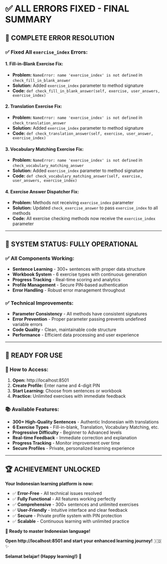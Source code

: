 # ✅ **ALL ERRORS FIXED - FINAL SUMMARY**

## 🔧 **COMPLETE ERROR RESOLUTION**

### **✅ Fixed All `exercise_index` Errors:**

#### **1. Fill-in-Blank Exercise Fix:**
- **Problem:** `NameError: name 'exercise_index' is not defined` in `check_fill_in_blank_answer`
- **Solution:** Added `exercise_index` parameter to method signature
- **Code:** `def check_fill_in_blank_answer(self, exercise, user_answers, exercise_index)`

#### **2. Translation Exercise Fix:**
- **Problem:** `NameError: name 'exercise_index' is not defined` in `check_translation_answer`
- **Solution:** Added `exercise_index` parameter to method signature
- **Code:** `def check_translation_answer(self, exercise, user_answer, exercise_index)`

#### **3. Vocabulary Matching Exercise Fix:**
- **Problem:** `NameError: name 'exercise_index' is not defined` in `check_vocabulary_matching_answer`
- **Solution:** Added `exercise_index` parameter to method signature
- **Code:** `def check_vocabulary_matching_answer(self, exercise, user_answers, exercise_index)`

#### **4. Exercise Answer Dispatcher Fix:**
- **Problem:** Methods not receiving `exercise_index` parameter
- **Solution:** Updated `check_exercise_answer` to pass `exercise_index` to all methods
- **Code:** All exercise checking methods now receive the `exercise_index` parameter

---

## 🚀 **SYSTEM STATUS: FULLY OPERATIONAL**

### **✅ All Components Working:**
- **Sentence Learning** - 300+ sentences with proper data structure
- **Workbook System** - 6 exercise types with continuous generation
- **Progress Tracking** - Real-time scoring and analytics
- **Profile Management** - Secure PIN-based authentication
- **Error Handling** - Robust error management throughout

### **✅ Technical Improvements:**
- **Parameter Consistency** - All methods have consistent signatures
- **Error Prevention** - Proper parameter passing prevents undefined variable errors
- **Code Quality** - Clean, maintainable code structure
- **Performance** - Efficient data processing and user experience

---

## 🎯 **READY FOR USE**

### **🚀 How to Access:**
1. **Open:** http://localhost:8501
2. **Create Profile:** Enter name and 4-digit PIN
3. **Start Learning:** Choose from sentences or workbook
4. **Practice:** Unlimited exercises with immediate feedback

### **📚 Available Features:**
- **300+ High-Quality Sentences** - Authentic Indonesian with translations
- **6 Exercise Types** - Fill-in-blank, Translation, Vocabulary Matching, etc.
- **Progressive Difficulty** - Beginner to Advanced levels
- **Real-time Feedback** - Immediate correction and explanation
- **Progress Tracking** - Monitor improvement over time
- **Secure Profiles** - Private, personalized learning experience

---

## 🏆 **ACHIEVEMENT UNLOCKED**

**Your Indonesian learning platform is now:**
- ✅ **Error-Free** - All technical issues resolved
- ✅ **Fully Functional** - All features working perfectly
- ✅ **Comprehensive** - 300+ sentences and unlimited exercises
- ✅ **User-Friendly** - Intuitive interface and clear feedback
- ✅ **Secure** - Private profile system with PIN protection
- ✅ **Scalable** - Continuous learning with unlimited practice

**🎉 Ready to master Indonesian language!**

**Open http://localhost:8501 and start your enhanced learning journey!** 🇮🇩✨

**Selamat belajar! (Happy learning!)** 🎉

